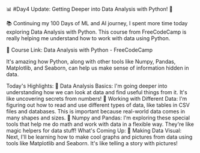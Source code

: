 📊 #Day4 Update: Getting Deeper into Data Analysis with Python! 🐍

📚 Continuing my 100 Days of ML and AI journey, I spent more time today exploring Data Analysis with Python.
This course from FreeCodeCamp is really helping me understand how to work with data using Python.

🔗 Course Link: Data Analysis with Python - FreeCodeCamp

It's amazing how Python, along with other tools like Numpy, Pandas, Matplotlib, and Seaborn, can help us make sense of information hidden in data.

Today's Highlights:
🔹 Data Analysis Basics: I'm going deeper into understanding how we can look at data and find useful things from it. It's like uncovering secrets from numbers!
🔹 Working with Different Data: I'm figuring out how to read and use different types of data, like tables in CSV files and databases. This is important because real-world data comes in many shapes and sizes.
🔹 Numpy and Pandas: I'm exploring these special tools that help me do math and work with data in a flexible way. They're like magic helpers for data stuff!
What's Coming Up:
🔹 Making Data Visual: Next, I'll be learning how to make cool graphs and pictures from data using tools like Matplotlib and Seaborn. It's like telling a story with pictures!
